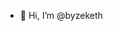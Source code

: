 - 👋 Hi, I’m @byzeketh

<!---
byzeketh/byzeketh is a ✨ special ✨ repository because its `README.md` (this file) appears on your GitHub profile.
You can click the Preview link to take a look at your changes.
--->
